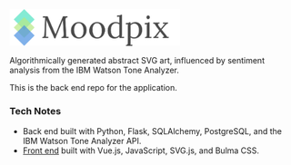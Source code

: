 <a href="https://moodpix.mjmata.com/" target="_blank"><img src="./moodpix-logo.png" width="300"></a>

Algorithmically generated abstract SVG art, influenced by sentiment analysis from the IBM Watson Tone Analyzer.

This is the back end repo for the application.

### Tech Notes
* Back end built with Python, Flask, SQLAlchemy, PostgreSQL, and the IBM Watson Tone Analyzer API.
* <a href="https://github.com/maria-mata/moodpix" target="_blank">Front end</a> built with Vue.js, JavaScript, SVG.js, and Bulma CSS.
